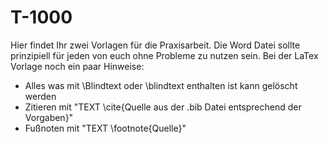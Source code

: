 # T-1000

Hier findet Ihr zwei Vorlagen für die Praxisarbeit.
Die Word Datei sollte prinzipiell für jeden von euch ohne Probleme zu nutzen sein.
Bei der LaTex Vorlage noch ein paar Hinweise:
- Alles was mit \Blindtext oder \blindtext enthalten ist kann gelöscht werden
- Zitieren mit "TEXT \cite{Quelle aus der .bib Datei entsprechend der Vorgaben}"
- Fußnoten mit "TEXT \footnote{Quelle}"
